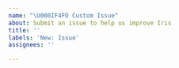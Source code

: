 ```yaml
---
name: "\U000IF4FO Custom Issue"
about: Submit an issue to help us improve Iris
title: ''
labels: 'New: Issue'
assignees: ''

---
```



